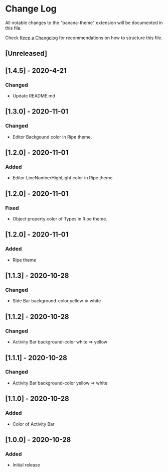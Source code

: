 # Change Log

All notable changes to the "banana-theme" extension will be documented in this file.

Check [Keep a Changelog](http://keepachangelog.com/) for recommendations on how to structure this file.

## [Unreleased]

## [1.4.5] - 2020-4-21

### Changed

- Update README.md

## [1.3.0] - 2020-11-01

### Changed

- Editor Backgound color in Ripe theme.

## [1.2.0] - 2020-11-01

### Added

- Editor LineNumberHighLight color in Ripe theme.

## [1.2.0] - 2020-11-01

### Fixed

- Object property color of Types in Ripe theme.

## [1.2.0] - 2020-11-01

### Added

- Ripe theme

## [1.1.3] - 2020-10-28

### Changed

- Side Bar background-color yellow => white

## [1.1.2] - 2020-10-28

### Changed

- Activity Bar background-color white => yellow

## [1.1.1] - 2020-10-28

### Changed

- Activity Bar background-color yellow => white

## [1.1.0] - 2020-10-28

### Added

- Color of Activity Bar

## [1.0.0] - 2020-10-28

### Added

- Initial release
